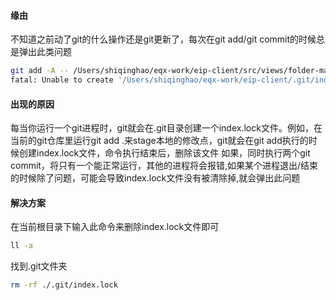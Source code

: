 #### 缘由

不知道之前动了git的什么操作还是git更新了，每次在git add/git commit的时候总是弹出此类问题

```bash
git add -A -- /Users/shiqinghao/eqx-work/eip-client/src/views/folder-manger/components/fileCard/style.scss
fatal: Unable to create '/Users/shiqinghao/eqx-work/eip-client/.git/index.lock': File exists.
```

#### 出现的原因

每当你运行一个git进程时，git就会在.git目录创建一个index.lock文件。例如，在当前的git仓库里运行git add .来stage本地的修改点，git就会在git add执行的时候创建index.lock文件，命令执行结束后，删除该文件
如果，同时执行两个git commit，将只有一个能正常运行，其他的进程将会报错,如果某个进程退出/结束的时候除了问题，可能会导致index.lock文件没有被清除掉,就会弹出此问题

#### 解决方案

在当前根目录下输入此命令来删除index.lock文件即可

```bash
ll -a
```

找到.git文件夹

```bash
rm -rf ./.git/index.lock
```
